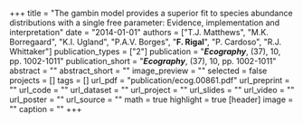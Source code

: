 +++
title = "The gambin model provides a superior fit to species abundance distributions with a single free parameter: Evidence, implementation and interpretation"
date = "2014-01-01"
authors = ["T.J. Matthews", "M.K. Borregaard", "K.I. Ugland", "P.A.V. Borges", "**F. Rigal**", "P. Cardoso", "R.J. Whittaker"]
publication_types = ["2"]
publication = "**_Ecography_**, (37), 10, pp. 1002-1011"
publication_short = "**_Ecography_**, (37), 10, pp. 1002-1011"
abstract = ""
abstract_short = ""
image_preview = ""
selected = false
projects = []
tags = []
url_pdf = "publication/ecog.00861.pdf"
url_preprint = ""
url_code = ""
url_dataset = ""
url_project = ""
url_slides = ""
url_video = ""
url_poster = ""
url_source = ""
math = true
highlight = true
[header]
image = ""
caption = ""
+++
